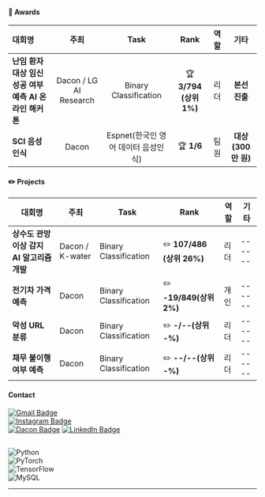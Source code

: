 
#### 🏅 Awards
| 대회명 | 주최 | Task | Rank | 역할 | 기타 |
|:--------|:------:|:------:|:------:|:------:|:------:|
| **난임 환자 대상 임신 성공 여부 예측 AI 온라인 해커톤** | Dacon / LG AI Research | Binary Classification | 🏆 **3/794 (상위 1%)** | 리더 | **본선 진출** |
| **SCI 음성인식** | Dacon | Espnet(한국인 영어 데이터 음성인식) | 🏆 **1/6**  | 팀원 | **대상 (300만 원)** |







#### ✏️ Projects
| 대회명 | 주최 | Task | Rank | 역할 | 기타 | 
|--------|------|------|------|------|------|
| **상수도 관망 이상 감지 AI 알고리즘 개발** | Dacon / K-water | Binary Classification | ✏️ **107/486 (상위 26%)** | 리더 |------|
| **전기차 가격 예측** | Dacon  | Binary Classification | ✏️ **-19/849(상위 2%)** | 개인 |------|
| **악성 URL 분류** | Dacon  | Binary Classification | ✏️ **-/--(상위 -%)** | 리더 |------|
| **채무 불이행 여부 예측** | Dacon |  Binary Classification | ✏️ **--/--(상위 -%)** | 리더 |------|








#### Contact
[![Gmail Badge](https://img.shields.io/badge/Email-qmdlghfl3%40naver.com-red?style=flat-square&logo=Gmail&logoColor=white)](mailto:qmdlghfl3@naver.com)  
[![Instagram Badge](https://img.shields.io/badge/Instagram-tlawogus__-purple?style=flat-square&logo=Instagram&logoColor=white)](https://www.instagram.com/tlawogus_)  
[![Dacon Badge](https://img.shields.io/badge/Dacon-qmdlghfl2@gmail.com-blue?style=flat-square&logo=Dacon=white)](https://dacon.io/myprofile/516434/competition)
[![LinkedIn Badge](https://img.shields.io/badge/LinkedIn-View%20Profile-blue?style=flat-square&logo=LinkedIn&logoColor=white)](https://www.linkedin.com/in/jaehyeonKR/)






##  
![Python](https://img.shields.io/badge/Python-3776AB?style=for-the-badge&logo=python&logoColor=white)  
![PyTorch](https://img.shields.io/badge/PyTorch-EE4C2C?style=for-the-badge&logo=pytorch&logoColor=white)  
![TensorFlow](https://img.shields.io/badge/TensorFlow-FF6F00?style=for-the-badge&logo=tensorflow&logoColor=white)  
![MySQL](https://img.shields.io/badge/MySQL-4479A1?style=for-the-badge&logo=mysql&logoColor=white)  

              
---

